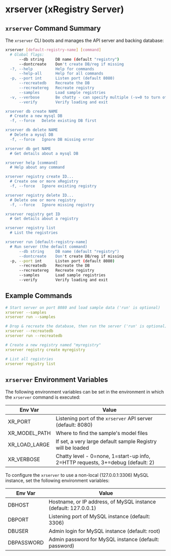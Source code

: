 # xrserver (xRegistry Server)

## `xrserver` Command Summary

The `xrserver` CLI boots and manages the API server and backing database:

<!-- XRSERVER HELP START -->
```bash
xrserver [default-registry-name] [command]
  # Global flags:
      --db string     DB name (default "registry")
      --dontcreate    Don't create DB/reg if missing
  -?, --help          Help for commands
      --help-all      Help for all commands
  -p, --port int      Listen port (default 8080)
      --recreatedb    Recreate the DB
      --recreatereg   Recreate registry
      --samples       Load sample registries
  -v, --verbose       Be chatty - can specify multiple (-v=0 to turn off)
      --verify        Verify loading and exit

xrserver db create NAME
  # Create a new mysql DB
  -f, --force   Delete existing DB first

xrserver db delete NAME
  # Delete a mysql DB
  -f, --force   Ignore DB missing error

xrserver db get NAME
  # Get details about a mysql DB

xrserver help [command]
  # Help about any command

xrserver registry create ID...
  # Create one or more xRegistry
  -f, --force   Ignore existing registry

xrserver registry delete ID...
  # Delete one or more registry
  -f, --force   Ignore missing registry

xrserver registry get ID
  # Get details about a registry

xrserver registry list
  # List the registries

xrserver run [default-registry-name]
  # Run server (the default command)
      --db string     DB name (default "registry")
      --dontcreate    Don't create DB/reg if missing
  -p, --port int      Listen port (default 8080)
      --recreatedb    Recreate the DB
      --recreatereg   Recreate registry
      --samples       Load sample registries
      --verify        Verify loading and exit
```
<!-- XRSERVER HELP END -->

## Example Commands
```yaml
# Start server on port 8080 and load sample data ('run' is optional)
xrserver --samples
xrserver run --samples

# Drop & recreate the database, then run the server ('run' is optional)
xrserver --recreatedb
xrserver run --recreatedb

# Create a new registry named "myregistry"
xrserver registry create myregistry

# List all registries
xrserver registry list
```

## `xrserver` Environment Variables

The following environment variables can be set in the environment in which
the `xrserver` command is executed:

| Env Var    | Value |
| ---------- | ----- |
| XR_PORT    | Listening port of the `xrserver` API server (default: 8080) |
| XR_MODEL_PATH | Where to find the sample's model files |
| XR_LOAD_LARGE | If set, a very large default sample Registry will be loaded |
| XR_VERBOSE | Chatty level - 0=none, 1=start-up info, 2=HTTP requests, 3+=debug (default: 2) |

To configure the `xrserver` to use a non-local (127.0.0.1:3306) MySQL
instance, set the following environment variables:

| Env Var    | Value |
| ---------- | ----- |
| DBHOST     | Hostname, or IP address, of MySQL instance (default: 127.0.0.1) |
| DBPORT     | Listening port of MySQL instance (default: 3306) |
| DBUSER     | Admin login for MySQL instance (default: root) |
| DBPASSWORD | Admin password for MySQL instance (default: password) |
